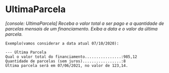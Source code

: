 # UltimaParcela
*[console: UltimaParcela] Receba o valor total a ser pago e a quantidade de parcelas mensais de um financiamento. Exiba a data e o valor da última parcela.*

`Exemplo(vamos considerar a data atual 07/10/2020):`

```
--- Última Parcela
Qual o valor total do financiamento................:985,12
Quantidade de parcelas (sem juros).................:8
Última parcela será em 07/06/2021, no valor de 123,14.
```
